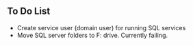 

To Do List
-----------

* Create service user (domain user) for running SQL services
* Move SQL server folders to F: drive. Currently failing.